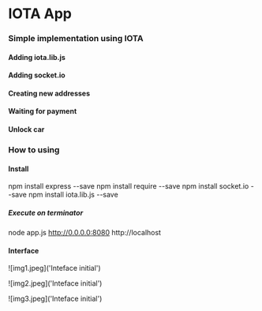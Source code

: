 # IOTA App 


### Simple implementation using IOTA



#### Adding iota.lib.js
#### Adding socket.io
#### Creating new addresses
#### Waiting for payment
#### Unlock car


### How to using


#### Install

npm install express --save
npm install require --save
npm install socket.io --save
npm install iota.lib.js --save

##### Execute on terminator

node app.js
http://0.0.0.0:8080 
http://localhost

#### Interface 
![img1.jpeg]('Inteface initial')

![img2.jpeg]('Inteface initial')


![img3.jpeg]('Inteface initial')